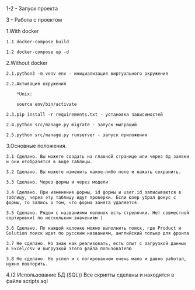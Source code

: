 1-2 - Запуск проекта

3 - Работа с проектом

1.With docker

    1.1 docker-compose build

    1.2 docker-compose up -d

2.Without docker

    2.1.python3 -m venv env - инициализация виртуального окружения

    2.2.Активация окружения

        *Unix:

        source env/bin/activate

    2.3.pip install -r requirements.txt - установка зависимостей

    2.4.python src/manage.py migrate - запуск миграций

    2.5.python src/manage.py runserver - запуск приложения

3.Основные положения.

    3.1 Сделано. Вы можете создать на главной странице или через бд заявки и они отобразятся в виде таблицы.

    3.2 Сделано. Вы можете изменить какое-либо поле и нажать сохранить.

    3.3 Сделано. Через формы и через модели

    3.4 Сделано. При изменение формы, id формы и user.id записываются в таблицу, через эту таблицу идут проверки. Если юзер убрал фокус с формы, то запись о том, что форма занята удаляется.

    3.5 Сделано. Рядом с названиями колонок есть стрелочки. Нет совместной сортировки( по нескольким значениям )
	
    3.6 Сделано. По каждой колонке можно выполнить поиск, где Product и Solution поиск идет по русским названиям, английский только для фронта

    3.7 Не сделано. Но знаю как реализовать, есть опыт с загрузкой данных в Excel/csv и выгрузкой этого файла пользователю

    3.8 Не сделано. Не успел и с логированием очень мало и давно работал, нужно повторить.

4.(2 Использование БД (SQL))
    Все скрипты сделаны и находятся в файле scripts.sql